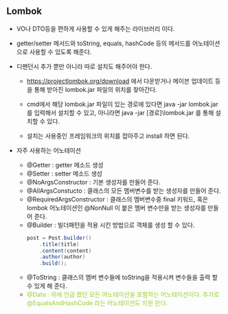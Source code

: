 ## Lombok
* VO나 DTO등을 편하게 사용할 수 있게 해주는 라이브러리 이다.

* getter/setter 메서드와 toString, equals, hashCode 등의 메서드를 어노테이션으로 사용할 수 있도록 해준다.

* 디펜던시 추가 뿐만 아니라 따로 설치도 해주어야 한다.
  - https://projectlombok.org/download 에서 다운받거나 메이븐 업데이트 등을 통해 받아진 lombok.jar 파일의 위치를 찾아간다.

  - cmd에서 해당 lombok.jar 파일이 있는 경로에 있다면 java -jar lombok.jar 를 입력해서 설치할 수 있고, 아니라면 java -jar [경로]\lombok.jar 를 통해 설치할 수 있다.

  - 설치는 사용중인 프레임워크의 위치를 잡아주고 install 하면 된다.

* 자주 사용하는 어노테이션
  - @Getter : getter 메소드 생성
  - @Setter : setter 메소드 생성
  - @NoArgsConstructor : 기본 생성자를 만들어 준다.
  - @AllArgsConstucto : 클래스의 모든 멤버변수를 받는 생성자를 만들어 준다.
  - @RequiredArgsConstructor : 클래스의 멤버변수중 final 키워드, 혹은 lombok 어노테이션인 @NonNull 이 붙은 멤버 변수만을 받는 생성자를 만들어 준다.
  - @Builder : 빌더패턴을 적용 시킨 방법으로 객체를 생성 할 수 있다.
    ```java
    post = Post.builder()
        .title(title)
        .content(content)
        .author(author)
        .build();
    ```
  - @ToString : 클래스의 멤버 변수들에 toString을 적용시켜 변수들을 출력 할 수 있게 해 준다.
  - <span style="color:yellowgreen">@Data : 위에 언급 했던 모든 어노테이션을 포함하는 어노테이션이다. 추가로 @EqualsAndHashCode 라는 어노테이션도 지원 한다.</span>